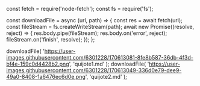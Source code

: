 const fetch = require('node-fetch');
const fs = require('fs');

const downloadFile = async (url, path) => {
  const res = await fetch(url);
  const fileStream = fs.createWriteStream(path);
  await new Promise((resolve, reject) => {
    res.body.pipe(fileStream);
    res.body.on('error', reject);
    fileStream.on('finish', resolve);
  });
};

downloadFile(
  'https://user-images.githubusercontent.com/6301228/170613081-8fe8b587-36db-4f3d-bf4e-159c0d4428b2.png',
  'quijote1.md'
);
downloadFile(
  'https://user-images.githubusercontent.com/6301228/170613049-336d0e79-dee9-49a0-8408-1a6476ec6d0e.png',
  'quijote2.md'
);
